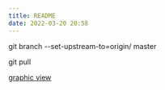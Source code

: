 ```yaml
---
title: README
date: 2022-03-20 20:58
---
```


 git branch --set-upstream-to=origin/<branch> master


   git pull <remote> <branch>

[graphic view](https://learngitbranching.js.org/?locale=zh_CN&NODEMO=)